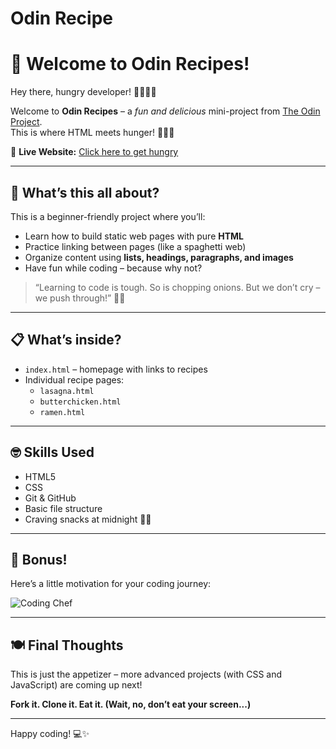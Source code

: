 # Odin Recipe
# 🍝 Welcome to Odin Recipes!

Hey there, hungry developer! 👨‍🍳👩‍🍳

Welcome to **Odin Recipes** – a *fun and delicious* mini-project from [The Odin Project](https://www.theodinproject.com/).  
This is where HTML meets hunger! 🍕🍜🥗

🔗 **Live Website:** [Click here to get hungry](https://shreya-sikder.github.io/odin-recipes/)


---

## 🧾 What’s this all about?

This is a beginner-friendly project where you’ll:

- Learn how to build static web pages with pure **HTML**
- Practice linking between pages (like a spaghetti web)
- Organize content using **lists, headings, paragraphs, and images**
- Have fun while coding – because why not?

> “Learning to code is tough. So is chopping onions. But we don’t cry – we push through!” 🧅💪

---

## 📋 What’s inside?

- `index.html` – homepage with links to recipes  
- Individual recipe pages:  
  - `lasagna.html`  
  - `butterchicken.html`  
  - `ramen.html`  
 

---

## 🤓 Skills Used

- HTML5
- CSS
- Git & GitHub  
- Basic file structure  
- Craving snacks at midnight 🌙🍫

---

## 🎉 Bonus!

Here’s a little motivation for your coding journey:

![Coding Chef](https://i.pinimg.com/originals/cc/52/d8/cc52d88c5738d491c2175c408d90d1dc.gif)

---

## 🍽️ Final Thoughts

This is just the appetizer – more advanced projects (with CSS and JavaScript) are coming up next!

**Fork it. Clone it. Eat it. (Wait, no, don’t eat your screen...)**

---

Happy coding! 💻✨  

